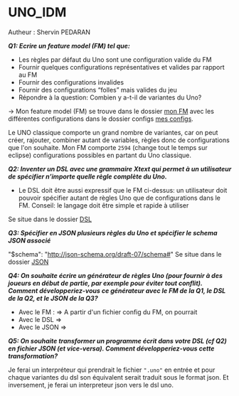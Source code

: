 # UNO_IDM

Autheur : Shervin PEDARAN

***Q1: Ecrire un feature model (FM) tel que:***

* Les règles par défaut du Uno sont une configuration valide du FM
* Fournir quelques configurations représentatives et valides par rapport au FM
* Fournir des configurations invalides
* Fournir des configurations “folles” mais valides du jeu
* Répondre à la question: Combien y a-t-il de variantes du Uno? 

-> Mon feature model (FM) se trouve dans le dossier [mon FM](https://github.com/SnPop/UNO_IDM/tree/main/FM/UNO/UNO) avec les différentes configurations dans le dossier configs [mes configs](https://github.com/SnPop/UNO_IDM/tree/main/FM/UNO/UNO/configs). 

Le UNO classique comporte un grand nombre de variantes, car on peut créer, rajouter, combiner autant de variables, règles donc de configurations que l'on souhaite.
Mon FM comporte `2594` (change tout le temps sur eclipse) configurations possibles en partant du Uno classique.

***Q2: Inventer un DSL avec une grammaire Xtext qui permet à un utilisateur de spécifier n’importe quelle règle complète du Uno.***

* Le DSL doit être aussi expressif que le FM ci-dessus: un utilisateur doit pouvoir spécifier autant de règles Uno que de configurations dans le FM. 
Conseil: le langage doit être simple et rapide à utiliser 

Se situe dans le dossier [DSL](https://github.com/SnPop/UNO_IDM/tree/main/DSL)


***Q3: Spécifier en JSON plusieurs règles du Uno et spécifier le schema JSON associé***

"$schema": "http://json-schema.org/draft-07/schema#"
Se situe dans le dossier [JSON](https://github.com/SnPop/UNO_IDM/tree/main/JSON)


***Q4: On souhaite écrire un générateur de règles Uno (pour fournir à des joueurs en début de partie, par exemple pour éviter tout conflit). Comment développeriez-vous ce générateur avec le FM de la Q1, le DSL de la Q2, et le JSON de la Q3?***

* Avec le FM : => A partir d'un fichier config du FM, on pourrait 
* Avec le DSL => 
* Avec le JSON =>

***Q5: On souhaite transformer un programme écrit dans votre DSL (cf Q2) en fichier JSON (et vice-versa). Comment développeriez-vous cette transformation?***

Je ferai un interpréteur qui prendrait le fichier `".uno"` en entrée et pour chaque variantes du dsl son équivalent serait traduit sous le format json.
Et inversement, je ferai un interpreteur json vers le dsl uno.
